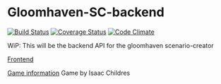 # Gloomhaven-SC-backend
[![Build Status](https://travis-ci.org/on3iro/Gloomhaven-SC-backend.svg?branch=master)](https://travis-ci.org/on3iro/Gloomhaven-SC-backend)
[![Coverage Status](https://coveralls.io/repos/github/on3iro/Gloomhaven-SC-backend/badge.svg?branch=master)](https://coveralls.io/github/on3iro/Gloomhaven-SC-backend?branch=master)
[![Code Climate](https://codeclimate.com/github/on3iro/Gloomhaven-SC-backend/badges/gpa.svg)](https://codeclimate.com/github/on3iro/Gloomhaven-SC-backend)

WiP: This will be the backend API for the gloomhaven scenario-creator

[Frontend](https://github.com/on3iro/Gloomhaven-scenario-creator)

[Game information](http://www.cephalofair.com/gloomhaven) Game by Isaac Childres
